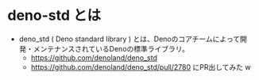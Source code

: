 # deno-std とは

- deno_std ( Deno standard library ) とは、Denoのコアチームによって開発・メンテナンスされているDenoの標準ライブラリ。
    - https://github.com/denoland/deno_std
    - https://github.com/denoland/deno_std/pull/2780 にPR出してみた w
